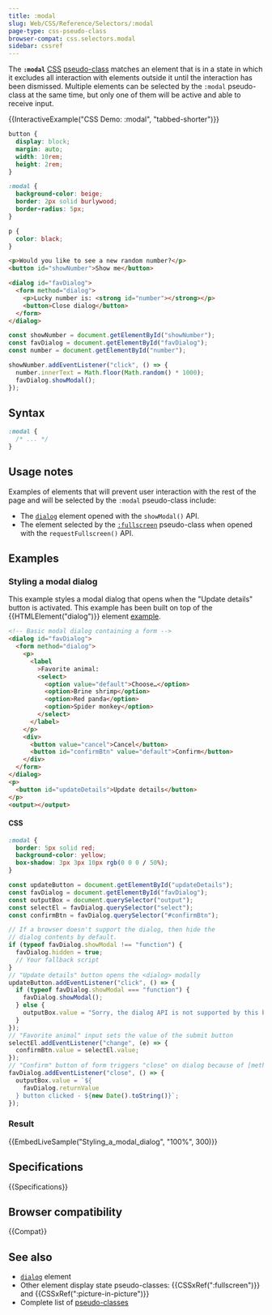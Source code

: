 ```yaml
---
title: :modal
slug: Web/CSS/Reference/Selectors/:modal
page-type: css-pseudo-class
browser-compat: css.selectors.modal
sidebar: cssref
---
```


The **`:modal`** [CSS](/en-US/docs/Web/CSS) [pseudo-class](/en-US/docs/Web/CSS/Reference/Selectors/Pseudo-classes) matches an element that is in a state in which it excludes all interaction with elements outside it until the interaction has been dismissed. Multiple elements can be selected by the `:modal` pseudo-class at the same time, but only one of them will be active and able to receive input.

{{InteractiveExample("CSS Demo: :modal", "tabbed-shorter")}}

```css interactive-example
button {
  display: block;
  margin: auto;
  width: 10rem;
  height: 2rem;
}

:modal {
  background-color: beige;
  border: 2px solid burlywood;
  border-radius: 5px;
}

p {
  color: black;
}
```

```html interactive-example
<p>Would you like to see a new random number?</p>
<button id="showNumber">Show me</button>

<dialog id="favDialog">
  <form method="dialog">
    <p>Lucky number is: <strong id="number"></strong></p>
    <button>Close dialog</button>
  </form>
</dialog>
```

```js interactive-example
const showNumber = document.getElementById("showNumber");
const favDialog = document.getElementById("favDialog");
const number = document.getElementById("number");

showNumber.addEventListener("click", () => {
  number.innerText = Math.floor(Math.random() * 1000);
  favDialog.showModal();
});
```

## Syntax

```css
:modal {
  /* ... */
}
```

## Usage notes

Examples of elements that will prevent user interaction with the rest of the page and will be selected by the `:modal` pseudo-class include:

- The [`dialog`](/en-US/docs/Web/HTML/Reference/Elements/dialog) element opened with the `showModal()` API.
- The element selected by the [`:fullscreen`](/en-US/docs/Web/CSS/:fullscreen) pseudo-class when opened with the `requestFullscreen()` API.

## Examples

### Styling a modal dialog

This example styles a modal dialog that opens when the "Update details" button is activated. This example has been built on top of the {{HTMLElement("dialog")}} element [example](/en-US/docs/Web/HTML/Reference/Elements/dialog#handling_the_return_value_from_the_dialog).

```html hidden
<!-- Basic modal dialog containing a form -->
<dialog id="favDialog">
  <form method="dialog">
    <p>
      <label
        >Favorite animal:
        <select>
          <option value="default">Choose…</option>
          <option>Brine shrimp</option>
          <option>Red panda</option>
          <option>Spider monkey</option>
        </select>
      </label>
    </p>
    <div>
      <button value="cancel">Cancel</button>
      <button id="confirmBtn" value="default">Confirm</button>
    </div>
  </form>
</dialog>
<p>
  <button id="updateDetails">Update details</button>
</p>
<output></output>
```

#### CSS

```css
:modal {
  border: 5px solid red;
  background-color: yellow;
  box-shadow: 3px 3px 10px rgb(0 0 0 / 50%);
}
```

```js hidden
const updateButton = document.getElementById("updateDetails");
const favDialog = document.getElementById("favDialog");
const outputBox = document.querySelector("output");
const selectEl = favDialog.querySelector("select");
const confirmBtn = favDialog.querySelector("#confirmBtn");

// If a browser doesn't support the dialog, then hide the
// dialog contents by default.
if (typeof favDialog.showModal !== "function") {
  favDialog.hidden = true;
  // Your fallback script
}
// "Update details" button opens the <dialog> modally
updateButton.addEventListener("click", () => {
  if (typeof favDialog.showModal === "function") {
    favDialog.showModal();
  } else {
    outputBox.value = "Sorry, the dialog API is not supported by this browser.";
  }
});
// "Favorite animal" input sets the value of the submit button
selectEl.addEventListener("change", (e) => {
  confirmBtn.value = selectEl.value;
});
// "Confirm" button of form triggers "close" on dialog because of [method="dialog"]
favDialog.addEventListener("close", () => {
  outputBox.value = `${
    favDialog.returnValue
  } button clicked - ${new Date().toString()}`;
});
```

### Result

{{EmbedLiveSample("Styling_a_modal_dialog", "100%", 300)}}

## Specifications

{{Specifications}}

## Browser compatibility

{{Compat}}

## See also

- [`dialog`](/en-US/docs/Web/HTML/Reference/Elements/dialog) element
- Other element display state pseudo-classes: {{CSSxRef(":fullscreen")}} and {{CSSxRef(":picture-in-picture")}}
- Complete list of [pseudo-classes](/en-US/docs/Web/CSS/Reference/Selectors/Pseudo-classes)
